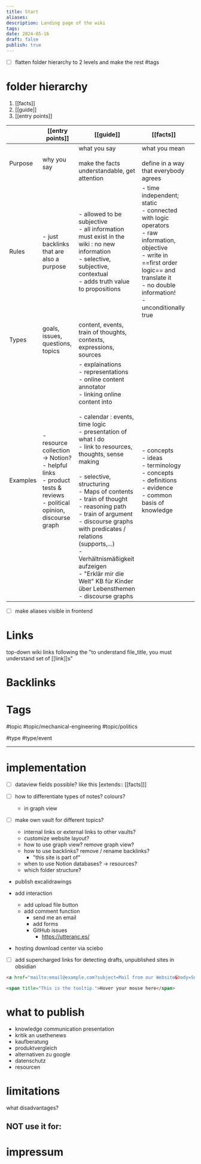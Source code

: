 ```yaml
---
title: Start
aliases: 
description: Landing page of the wiki
tags: 
date: 2024-05-16
draft: false
publish: true
---
```


- [ ] flatten folder hierarchy to 2 levels and make the rest #tags

# folder hierarchy
1. [[facts]]
2. [[guide]]
3. [[entry points]]

|          | [[entry points]]                                                                                                                      | [[guide]]                                                                                                                                                                                                                                                                                                                                                                                                                                                                                                                                               | [[facts]]                                                                                                                                                                                                 |     |
| -------- | -------------------------------------------------------------------------------------------------------------------------------- | ------------------------------------------------------------------------------------------------------------------------------------------------------------------------------------------------------------------------------------------------------------------------------------------------------------------------------------------------------------------------------------------------------------------------------------------------------------------------------------------------------------------------------------------------------- | --------------------------------------------------------------------------------------------------------------------------------------------------------------------------------------------------------- | --- |
| Purpose  | why you say                                                                                                                      | what you say<br><br>make the facts understandable, get attention                                                                                                                                                                                                                                                                                                                                                                                                                                                                                        | what you mean<br><br>define in a way that everybody agrees                                                                                                                                                |     |
| Rules    | - just backlinks that are also a purpose                                                                                         | - allowed to be subjective<br>- all information must exist in the wiki : no new information<br>- selective, subjective, contextual<br>- adds truth value to propositions                                                                                                                                                                                                                                                                                                                                                                                | - time independent; static<br>- connected with logic operators<br>- raw information, objective<br>- write in ==first order logic== and translate it<br>- no double information!<br>- unconditionally true |     |
| Types    | goals, issues, questions, topics                                                                                                 | content, events, train of thoughts, contexts, expressions, sources                                                                                                                                                                                                                                                                                                                                                                                                                                                                                      |                                                                                                                                                                                                           |     |
| Examples | - resource collection -> Notion?<br>    - helpful links<br>    - product tests & reviews<br>- political opinion, discourse graph | - explainations<br>- representations<br>- online content annotator<br>    - linking online content into<br><br>- calendar : events, time logic<br>    - presentation of what I do<br>    - link to resources, thoughts, sense making<br><br>- selective, structuring<br>	- Maps of contents<br>	- train of thought<br>	- reasoning path<br>	- train of argument  <br>	- discourse graphs with predicates / relations (supports,...)<br>- Verhältnismäßigkeit aufzeigen<br>- "Erklär mir die Welt" KB für Kinder über Lebensthemen<br>- discourse graphs | - concepts<br>- ideas<br>- terminology<br>- concepts<br>- definitions<br>- evidence<br>- common basis of knowledge                                                                                        |     |

- [ ] make aliases visible in frontend

# Links
top-down wiki links following the "to understand file_title, you must understand set of [[link]]s"


# Backlinks


# Tags

#topic
#topic/mechanical-engineering
#topic/politics

#type 
#type/event

---

# implementation

- [ ] dataview fields possible? like this [extends:: [[facts]]]

- [ ] how to differentiate types of notes? colours?
	- in graph view

- [ ] make own vault for different topics?
    - internal links or external links to other vaults?
    - customize website layout?
    - how to use graph view? remove graph view?
    - how to use backlinks? remove / rename backlinks?
        - "this site is part of"
    - when to use Notion databases? -> resources?
    - which folder structure?

- publish excalidrawings

- add interaction
    - add upload file button
    - add comment function
        - send me an email
        - add forms
        - GitHub issues
            - https://utteranc.es/

- hosting download center via sciebo

- [ ] add supercharged links for detecting drafts, unpublished sites in obsidian

```HTML
<a href="mailto:email@example.com?subject=Mail from our Website&body=Some body text here">Send Email</a>

<span title="This is the tooltip.">Hover your mouse here</span>
```

# what to publish

- knowledge communication presentation
- kritik an usethenews
- kaufberatung
- produktvergleich
- alternativen zu google
- datenschutz
- resourcen


# limitations
what disadvantages?

NOT use it for:
- 


# impressum
